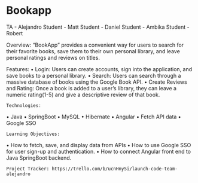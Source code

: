 # Bookapp
TA - Alejandro
Student - Matt
Student - Daniel
Student - Ambika
Student - Robert

Overview: “BookApp” provides a convenient way for users to search for their favorite books, save them to their own personal library, and leave personal ratings and reviews on titles. 

Features: 
•	Login: Users can create accounts, sign into the application, and save books to a personal library.
•	Search: Users can search through a massive database of books using the Google Book API.
•	Create Reviews and Rating: Once a book is added to a user’s library, they can leave a numeric rating(1-5) and give a descriptive review of that book.

	Technologies: 
•	Java
•	SpringBoot
•	MySQL
•	Hibernate
•	Angular
•	Fetch API data
•	Google SSO

	Learning Objectives:
•	How to fetch, save, and display data from APIs
•	How to use Google SSO for user sign-up and authentication.
•	How to connect Angular front end to Java SpringBoot backend.

	Project Tracker: https://trello.com/b/ucnHnySi/launch-code-team-alejandro
